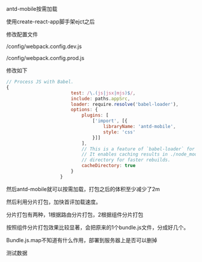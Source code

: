 antd-mobile按需加载

使用create-react-app脚手架ejct之后

修改配置文件

/config/webpack.config.dev.js

/config/webpack.config.prod.js



修改如下

```javascript
// Process JS with Babel.
{
                        test: /\.(js|jsx|mjs)$/,
                        include: paths.appSrc,
                        loader: require.resolve('babel-loader'),
                        options: {
                            plugins: [
                                ['import', [{
                                    libraryName: 'antd-mobile',
                                    style: 'css'
                                }]]
                            ],
                            // This is a feature of `babel-loader` for webpack (not Babel itself).
                            // It enables caching results in ./node_modules/.cache/babel-loader/
                            // directory for faster rebuilds.
                            cacheDirectory: true
                        }
                    }
```

然后antd-mobile就可以按需加载，打包之后的体积至少减少了2m

然后利用分片打包，加快首评加载速度。

分片打包有两种，1根据路由分片打包，2根据组件分片打包

按照组件分片打包效果比较显著，会把原来的1个bundle.js文件，分成好几个。

Bundle.js.map不知道有什么作用，部署到服务器上是否可以删掉

测试数据
